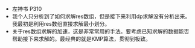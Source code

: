 - 左神书 P310
- 我个人只分析到了如何求解res数组，但是接下来利用dp求解没有分析出来。我最初是利用res数组直接求解最小划分。
- 关于res数组求解的加速，这是非常常用的手法。要考虑已知求解的数据能否帮助接下来求解的。最经典的就是KMP算法，贯彻到极致。